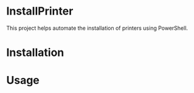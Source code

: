 # InstallPrinter
This project helps automate the installation of printers using PowerShell.

# Installation

# Usage